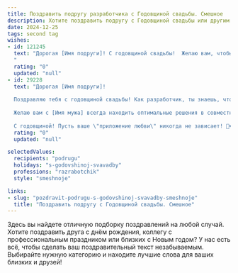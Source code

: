 ```yaml
---
title: Поздравить подругу разработчика с Годовщиной свадьбы. Смешное
description: Хотите поздравить подругу с Годовщиной свадьбы или другим праздником? Наш ИИ создаст незабываемое поздравление, а вы обязательно выделитесь среди других.  
date: 2024-12-25
tags: second tag
wishes:
- id: 121245
  text: "Дорогая [Имя подруги]! С годовщиной свадьбы!  Желаю вам, чтобы семейный код вашей жизни был таким же безупречным, как ваш код на работе, – без багов, вылетов и бесконечных дебаггингов!  Пусть ваш дом будет наполнен не только любовью, но и стабильным Wi-Fi, а совместная жизнь –  вечным циклом счастливых обновлений!  С юбилеем!
  "
  rating: "0"
  updated: "null"
- id: 29228
  text: "Дорогая [Имя подруги]!
  
  Поздравляю тебя с годовщиной свадьбы! Как разработчик, ты знаешь, что в каждой програмке, как и в браке, нужны регулярные обновления и исправления ошибок. Так что не забывай «пачкать код» романтикой, а иногда устраивать код-ревью о своих чувствах!
  
  Желаю вам с [Имя мужа] всегда находить оптимальные решения в совместной жизни, чтобы ваши совместные алгоритмы работали без сбоев, а интеграционные тесты показывали только положительные результаты! Пусть ваши сердца всегда оставались в одном потоке, а любви хватало на все версии ваших совместных приключений!
  
  С годовщиной! Пусть ваше \"приложение любви\" никогда не зависает! 🥳❤️"
  rating: "0"
  updated: "null"

selectedValues:
  recipients: "podrugu"
  holidays: "s-godovshinoj-svavadby"
  professions: "razrabotchik"
  style: "smeshnoje"

links:
- slug: "pozdravit-podrugu-s-godovshinoj-svavadby-smeshnoje"
  title: "Поздравить подругу с Годовщиной свадьбы. Смешное"
---
```


Здесь вы найдете отличную подборку поздравлений на любой случай.
Хотите поздравить друга с днём рождения, коллегу с профессиональным праздником или близких с Новым годом? У нас есть всё, чтобы сделать ваш поздравительный текст незабываемым. Выбирайте нужную категорию и находите лучшие слова для ваших близких и друзей!
